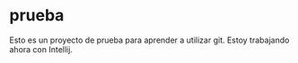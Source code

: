 # prueba
Esto es un proyecto de prueba para aprender a utilizar git.
Estoy trabajando ahora con Intellij.